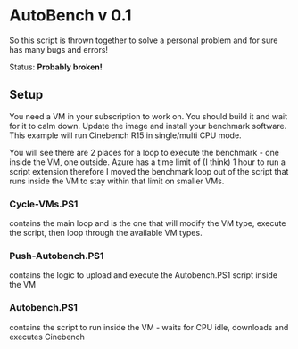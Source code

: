 # AutoBench v 0.1

So this script is thrown together to solve a personal problem and for sure has many bugs and errors!

Status: **Probably broken!**


## Setup

You need a VM in your subscription to work on. You should build it and wait for it to calm down. Update the image and install your benchmark software. This example will run Cinebench R15 in single/multi CPU mode.

You will see there are 2 places for a loop to execute the benchmark - one inside the VM, one outside. Azure has a time limit of (I think) 1 hour to run a script extension therefore I moved the benchmark loop out of the script that runs inside the VM to stay within that limit on smaller VMs.

### Cycle-VMs.PS1 

contains the main loop and is the one that will modify the VM type, execute the script, then loop through the available VM types.

### Push-Autobench.PS1 

contains the logic to upload and execute the Autobench.PS1 script inside the VM

### Autobench.PS1 

contains the script to run inside the VM - waits for CPU idle, downloads and executes Cinebench